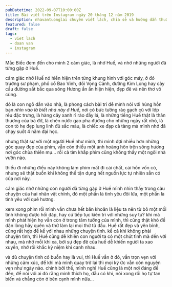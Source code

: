 ```yaml
---
pubDatetime: 2022-09-07T10:00:00Z
title: Bài viết trên Instagram ngày 20 tháng 12 năm 2019
description: nhavantuonglai chuyên viết lách, chia sẻ và hướng dẫn thuần thục khi thực hành viết lách qua những bài chia sẻ trên Instagram chính thức.
featured: false
draft: false
tags:
  - viet lach
  - doan van
  - instagram
---
```


Mắc Biếc đem đến cho mình 2 cảm giác, là nhớ Huế, và nhớ những người đã từng gặp ở Huế.

cảm giác nhớ Huế nó hiển hiện trên từng khung hình với góc máy, ở đó trường sư phạm, phố cổ Bao Vinh, đồi Vọng Cảnh, đường Kim Long hay cây cầu đường sắt bắc qua sông Hương ẩn ẩn hiện hiện, đẹp đẽ và nên thơ vô cùng.

đó là con ngõ dẫn vào nhà, là phong cách bài trí để mình nói với hùng hồn bạn _nhìn vào là biết nhà này ở Huế_, nơi có bức tường rào gạch cũ với lớp rêu đặc trưng, là hàng cây xanh rì rào đầy lá, là những tiếng Huế thật là thân thương của bà đỡ, là chén nước gạo pha đường cho những ngày rất nhỏ, là con tò he đẹp lung linh đủ sắc màu, là chiếc xe đạp cà tàng mà mình nhớ đã chạy suốt 4 năm đại học.

nhưng thật sự với một người Huế như mình, thì mình đợi nhiều hơn những góc quay đẹp của phim, vẫn còn thiếu một ánh hoàng hôn trên sông hương nơi góc chùa thiên mụ… rồi cả tìm khắp phim cũng không thấy một ngôi nhà vườn nào.

thiếu đi những điều này không làm phim mất đi cái chất, cái hồn vốn có, nhưng sẽ thật buồn khi không thể tận dụng hết nguồn lực tự nhiên sẵn có của nơi này.

cảm giác nhớ những con người đã từng gặp ở Huế mình nhìn thấy trong câu chuyện của hai nhân vật chính, đó một phần là tình yêu đôi lứa, một phần là tình yêu với quê hương.

xem xong phim rồi mình vẫn chưa hết băn khoăn là liệu ta nên từ bỏ một mối tình không được hồi đáp, hay cứ tiếp tục kiên trì với những suy tư? khi mà mình phát hiện họ vẫn còn ở trong tâm tưởng của mình, thì cũng thật khó để dặn lòng hãy quên và thử làm lại mọi thứ từ đầu. Huế rất đẹp và yên bình, cũng rất hợp để kể với nhau những chuyện tình. kể cả khi không phải chuyện tình, thì Huế cũng dễ khiến con người ta có một chút tình mà đến với nhau, mà nhớ mỗi khi xa, bởi sự đẹp đẽ của huế dễ khiến người ta xao xuyến, nhớ rồi khắc kỷ niệm khi cạnh nhau.

và dù chuyện tình có buồn hay là vui, thì Huế vẫn ở đó, vẫn trọn vẹn với những cảm xúc, để khi mà mình quay trở lại thì mọi ký ức vẫn còn nguyên vẹn như ngày nào. chính bởi thế, mình nghĩ Huế cũng là một nơi đáng để đến, để nói với ai đó rằng mình thích họ, dẫu có khi, nói xong rồi họ tự tan biến và chẳng còn ở bên cạnh mình nữa…
